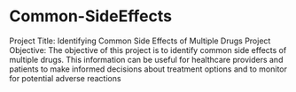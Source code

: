 # Common-SideEffects
Project Title: Identifying Common Side Effects of Multiple Drugs  Project Objective: The objective of this project is to identify common side effects of multiple drugs. This information can be useful for healthcare providers and patients to make informed decisions about treatment options and to monitor for potential adverse reactions

